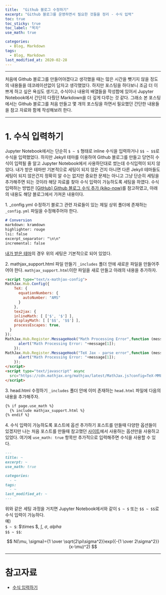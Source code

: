 ```yaml
---
title:  "Github 블로그 수정하기"
excerpt: "Github 블로그를 운영하면서 필요한 것들을 정리 - 수식 입력"
toc: true
toc_sticky: true
toc_label: "목차"
use_math: true

categories:
  - Blog, Markdown
tags:
  - Blog, Markdown
last_modified_at: 2020-02-28
---
```


***
처음에 Github 블로그를 만들어야겠다고 생각했을 때는 많은 시간을 뺏기지 않을 정도의 내용들을 데코레이션없이 담자고 생각했었다.
하지만 포스팅을 하다보니 조금 더 이쁘게 하고 싶은 욕심도 생기고, 수식이나 내용의 배열들을 작성함에 있어서 Jupyter Notebook에서 간단히 다뤘던 Markdown을 더 깊게 다루는 것 같다.
그래소 본 포스팅에서는 Github 블로그를 처음 만들고 몇 개의 포스팅을 하면서 필요했던 간단한 내용들을 참고 자료와 함께 작성해보려 한다.

***

# 1. 수식 입력하기

Jupyter Notebook에서는 단순히 `$ ~ $` 형태로 inline 수식을 입력하거나 `$$ ~ $$`로 수식을 입력했었다.
하지만 Jekyll 테마를 이용하여 Github 블로그를 만들고 당연히 수식이 입력될 줄 알고 Jupyter Notebook에서 사용하던대로 썼는데 수식입력이 되지 않았다. 
내가 받은 테마만 기본적으로 세팅이 되지 않은 건지 아니면 다른 Jekyll 테마들도 세팅이 되지 않은건지 정확히 알 수는 없지만 중요한 문제는 아니고 그냥 단순히 세팅을 추가해주면 되는 것이라 해당 자료를 찾아 수식 입력이 가능하도록 세팅을 하였다. 수식 입력하는 방법은 [[GitHub] Github 블로그 수식 추가 (kiko-now)][수식 입력하기]를 참고하였고, 아래의 내용도 해당 블로그에서 가져온 내용이다.

1\. _config.yml 수정하기
블로그 관련 자료들이 있는 제일 상위 폴더에 존재하는 `_config.yml` 파일을 수정해주어야 한다.

```md
# Conversion
markdown: kramdown
highlighter: rouge
lsi: false
excerpt_separator: "\n\n"
incremental: false
```

[내가 받은 테마](https://github.com/mmistakes/minimal-mistakes)의 경우 위의 세팅은 기본적으로 되어 있었다.

2\. mathjax_support.html 파일 만들기
`_includes` 폴더 안에 새로운 파일을 만들어주어야 한다. `mathjax_support.html`이란 파일을 새로 만들고 아래의 내용을 추가하자.

```html
<script type="text/x-mathjax-config">
MathJax.Hub.Config({
    TeX: {
      equationNumbers: {
        autoNumber: "AMS"
      }
    },
    tex2jax: {
    inlineMath: [ ['$', '$'] ],
    displayMath: [ ['$$', '$$'] ],
    processEscapes: true,
  }
});
MathJax.Hub.Register.MessageHook("Math Processing Error",function (message) {
	  alert("Math Processing Error: "+message[1]);
	});
MathJax.Hub.Register.MessageHook("TeX Jax - parse error",function (message) {
	  alert("Math Processing Error: "+message[1]);
	});
</script>
<script type="text/javascript" async
  src="https://cdn.mathjax.org/mathjax/latest/MathJax.js?config=TeX-MML-AM_CHTML">
</script>
```

3\. head.html 수정하기
`_includes` 폴더 안에 이미 존재하는 `head.html` 파일에 다음의 내용을 추가해주자.

```html
{% if page.use_math %}
  {% include mathjax_support.html %}
{% endif %}
```

4\. 수식 입력이 가능하도록 포스트에 옵션 추가하기
포스트를 만들때 다양한 옵션들이 있겠지만 나는 처음 포스트를 만들때 참고했던 [사이트](https://devinlife.com/howto%20github%20pages/first-post/)에서 사용하는 옵션만을 사용하고 있었다. 여기에 `use_math: true` 항목만 추가적으로 입력해주면 수식을 사용할 수 있다.

```md
---
title: ~
excerpt: ~
use_math: true

categories:
  - ~
tags:
  - ~
last_modified_at: ~
---
```

위와 같은 세팅 과정을 거치면 Jupyter Notebook에서와 같이 `$ ~ $` 또는 `$$ ~ $$`로 수식 입력이 가능하다.  
예)  
`$ ~ $`: 
$\times $, $\int$, $\sigma$, $alpha$  
`$$ ~ $$`:  

$$ N(\mu, \sigma)={1 \over \sqrt{2\pi\sigma^2}}exp({-{1 \over 2\sigma^2}} (x-\mu)^2) $$  


***

# 참고자료
* [수식 입력하기][수식 입력하기]

[수식 입력하기]: https://blog.naver.com/PostView.nhn?blogId=prt1004dms&logNo=221525385428&parentCategoryNo=&categoryNo=&viewDate=&isShowPopularPosts=false&from=postView
